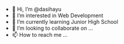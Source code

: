 - 👋 Hi, I’m @dasihayu
- 👀 I’m interested in Web Development
- 🌱 I’m currently learning Junior High School
- 💞️ I’m looking to collaborate on ...
- 📫 How to reach me ...

<!---
dasihayu/dasihayu is a ✨ special ✨ repository because its `README.md` (this file) appears on your GitHub profile.
You can click the Preview link to take a look at your changes.
--->
